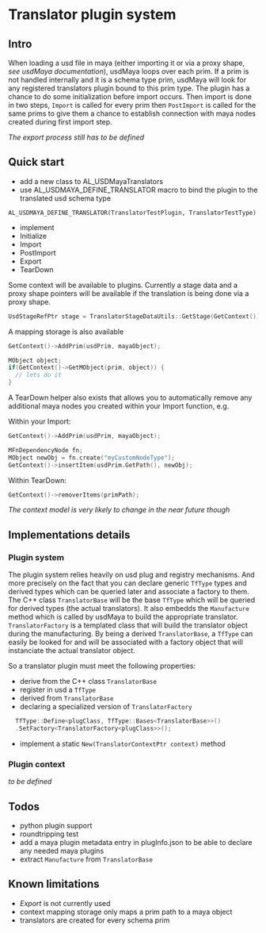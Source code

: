 # Translator plugin system

## Intro

When loading a usd file in maya (either importing it or via a proxy shape, *see usdMaya documentation*),  usdMaya loops over each prim. If a prim is not handled internally and it is a schema type prim, usdMaya will look for any registered translators plugin bound to this prim type. The plugin has a chance to do some initialization before import occurs. Then import is done in two steps, ```Import``` is called for every prim then ```PostImport``` is called for the same prims to give them a chance to establish connection with maya nodes created during first import step.

*The export process still has to be defined*

## Quick start
 * add a new class to AL_USDMayaTranslators
 * use AL_USDMAYA_DEFINE_TRANSLATOR macro to bind the plugin to the translated usd schema type
```
AL_USDMAYA_DEFINE_TRANSLATOR(TranslatorTestPlugin, TranslatorTestType)
```
 * implement
  * Initialize
  * Import
  * PostImport
  * Export
  * TearDown

Some context will be available to plugins. Currently a stage data and a proxy shape pointers will be available if the translation is being done via a proxy shape.
```c++
UsdStageRefPtr stage = TranslatorStageDataUtils::GetStage(GetContext());
```
A mapping storage is also available
```c++
GetContext()->AddPrim(usdPrim, mayaObject);
```
```c++
MObject object;
if(GetContext()->GetMObject(prim, object)) {
  // lets do it
}
```
A TearDown helper also exists that allows you to automatically remove any additional maya nodes you created within your Import function, e.g.

Within your Import:
```c++
GetContext()->AddPrim(usdPrim, mayaObject);

MFnDependencyNode fn;
MObject newObj = fn.create("myCustomNodeType");
GetContext()->insertItem(usdPrim.GetPath(), newObj);
```
Within TearDown:

```c++
GetContext()->removerItems(primPath);
```

*The context model is very likely to change in the near future though*

## Implementations details

### Plugin system

The plugin system relies heavily on usd plug and registry mechanisms. And more precisely on the fact that you can declare generic ```TfType``` types and derived types which can be queried later and associate a factory to them.
The C++ class ```TranslatorBase``` will be the base ```TfType``` which will be queried for derived types (the actual translators). It also embedds the ```Manufacture``` method which is called by usdMaya to build the appropriate translator.
```TranslatorFactory``` is a templated class that will build the translator object during the manufacturing.
By being a derived ```TranslatorBase```, a ```TfType``` can easily be looked for and will be associated with a factory object that will instanciate the actual translator object.

So a translator plugin must meet the following properties:
 
 * derive from the C++ class ```TranslatorBase```
 * register in usd a ```TfType```
  * derived from ```TranslatorBase```
  * declaring a specialized version of ```TranslatorFactory```
```c++
  TfType::Define<plugClass, TfType::Bases<TranslatorBase>>()
  .SetFactory<TranslatorFactory<plugClass>>();
```
 * implement a static ```New(TranslatorContextPtr context)``` method

### Plugin context

*to be defined*

## Todos

 * python plugin support
 * roundtripping test
 * add a maya plugin metadata entry in plugInfo.json to be able to declare any needed maya plugins
 * extract ```Manufacture``` from ```TranslatorBase```

## Known limitations

 * *Export* is not currently used
 * context mapping storage only maps a prim path to a maya object
 * translators are created for every schema prim

